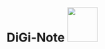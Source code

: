 # DiGi-Note     <img src="https://user-images.githubusercontent.com/65485065/118532638-d26e7900-b764-11eb-8218-fdb8c7bba510.jpeg" width="70" height="80">
 


